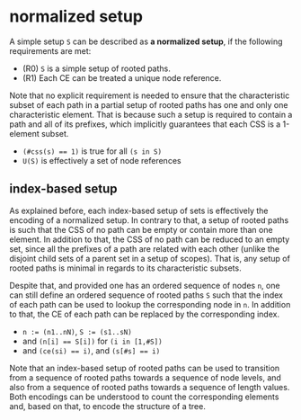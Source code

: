 
<!-- ======================================================================= -->
# normalized setup

A simple setup `S` can be described as **a normalized setup**,
if the following requirements are met:

* (R0) `S` is a simple setup of rooted paths.
* (R1) Each CE can be treated a unique node reference.

Note that no explicit requirement is needed to ensure that the characteristic
subset of each path in a partial setup of rooted paths has one and only one
characteristic element. That is because such a setup is required to contain
a path and all of its prefixes, which implicitly guarantees that each CSS
is a 1-element subset.

* `(#css(s) == 1)` is true for all `(s in S)`
* `U(S)` is effectively a set of node references

<!-- ======================================================================= -->
## index-based setup

As explained before, each index-based setup of sets is effectively the encoding
of a normalized setup. In contrary to that, a setup of rooted paths is such
that the CSS of no path can be empty or contain more than one element. In
addition to that, the CSS of no path can be reduced to an empty set, since all
the prefixes of a path are related with each other (unlike the disjoint child
sets of a parent set in a setup of scopes). That is, any setup of rooted paths
is minimal in regards to its characteristic subsets.

Despite that, and provided one has an ordered sequence of nodes `n`, one can
still define an ordered sequence of rooted paths `S` such that the index of
each path can be used to lookup the corresponding node in `n`. In addition
to that, the CE of each path can be replaced by the corresponding index.

* `n := (n1..nN)`, `S := (s1..sN)`
* and `(n[i] == S[i])` for `(i in [1,#S])`
* and `(ce(si) == i)`, and `(s[#s] == i)`

Note that an index-based setup of rooted paths can be used to transition from
a sequence of rooted paths towards a sequence of node levels, and also from a
sequence of rooted paths towards a sequence of length values. Both encodings
can be understood to count the corresponding elements and, based on that, to
encode the structure of a tree.
